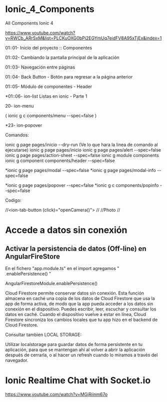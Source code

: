 # Ionic_4_Components
All Components Ionic 4


https://www.youtube.com/watch?v=RWCb_ARrSxM&list=PLCKuOXG0bPi2EGYmUq7eidFV8A95xTjEx&index=1

01::01- Inicio del proyecto :: Componentes

01::02- Cambiando la pantalla principal de la aplicación

01::03- Navegación entre páginas

01::04- Back Button - Botón para regresar a la página anterior

01::05- Módulo de componentes - Header

*01::06- ion-list Listas en ionic - Parte 1

20- ion-menu

( ionic g c components/menu --spec=false )

*23- ion-popover


Comandos:

ionic g page pages/inicio --dry-run (Ve lo que hara la linea de comando al ejecutarse)
ionic g page pages/inicio
ionic g page pages/alert --spec=false
ionic g page pages/action-sheet --spec=false
ionic g module components
ionic g component components/header --spec=false

*ionic g page pages/modal --spec=false
*ionic g page pages/modal-info --spec=false

*ionic g page pages/popover --spec=false
*ionic g c components/popinfo --spec=false







Codigo:

  //<ion-tab-button (click)="openCamera()">
    //<ion-icon name="camera"></ion-icon>
    //<ion-label>Photo</ion-label>
  //</ion-tab-button>

# Accede a datos sin conexión
## Activar la persistencia de datos (Off-line) en AngularFireStore
En el fichero "app.module.ts" en el import agregamos " .enablePersistence() "

AngularFirestoreModule.enablePersistence()

Cloud Firestore permite conservar datos sin conexión. Esta función almacena en caché una copia de los datos de Cloud Firestore que usa la app de forma activa, de modo que la app pueda acceder a los datos sin conexión en el dispositivo. Puedes escribir, leer, escuchar y consultar los datos en caché. Cuando el dispositivo vuelve a estar en línea, Cloud Firestore sincroniza los cambios locales que tu app hizo en el backend de Cloud Firestore.

Consultar tambien LOCAL STORAGE:

Utilizar localstorage para guardar datos de forma persistente en tu aplicación, para que se mantengan ahí al volver a abrir la aplicación después de cerrarla, o al hacer un refresh cuando lo miramos a través del navegador.

# Ionic Realtime Chat with Socket.io

https://www.youtube.com/watch?v=MGjRiinm67o


